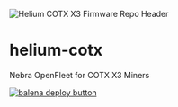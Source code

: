 ![Helium COTX X3 Firmware Repo Header](https://cdn.shopify.com/s/files/1/0071/2281/3001/files/Nebra-Firmware-Github-Header-COTX.png?v=1688030309)

# helium-cotx

Nebra OpenFleet for COTX X3 Miners

[![balena deploy button](https://www.balena.io/deploy.svg)](https://dashboard.balena-cloud.com/deploy?repoUrl=https://github.com/etruden/etruden_helium-cotx)
